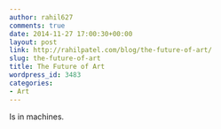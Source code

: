```yaml
---
author: rahil627
comments: true
date: 2014-11-27 17:00:30+00:00
layout: post
link: http://rahilpatel.com/blog/the-future-of-art/
slug: the-future-of-art
title: The Future of Art
wordpress_id: 3483
categories:
- Art
---
```


Is in machines.
